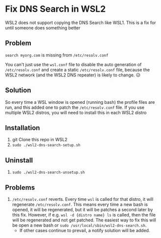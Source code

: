 # Fix DNS Search in WSL2

WSL2 does not support copying the DNS Search like WSL1. This is a fix for until someone does something better

## Problem

`search myorg.com` is missing from `/etc/resolv.conf`

You can't just use the `wsl.conf` file to disable the auto generation of `/etc/resolv.conf` and create a static `/etc/resolv.conf` file, because the WSL2 network (and the WSL2 DNS repeater) is likely to change. 😥

## Solution

So every time a WSL window is opened (running bash) the profile files are run, and this added one to patch the `/etc/resolv.conf` file. If you use multiple WSL2 distros, you will need to install this in each WSL2 distro

## Installation

1. git Clone this repo in WSL2
2. `sudo ./wsl2-dns-search-setup.sh`

## Uninstall

1. `sudo ./wsl2-dns-search-unsetup.sh`

## Problems

1. `/etc/resolv.conf` reverts. Every time `wsl` is called for that distro, it will regenerate `/etc/resolv.conf`. This means every time a new bash is opened, it will be regenerated, but it will be patches a second later by this fix. However, if e.g. `wsl -d {distro name} ls` is called, then the file will be regenerated and not get patched. The easiest way to fix this will be open a new bash or `sudo /usr/local/sbin/wsl2-dns-search.sh`.
    - If other cases continue to prevail, a notify solution will be added.
